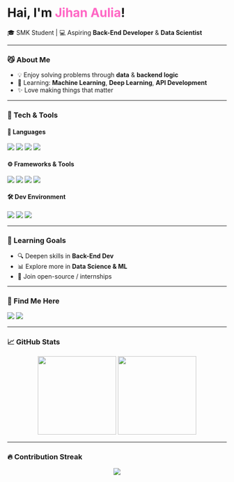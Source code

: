 <h1>Hai, I'm <span style="color:#ff66c4;">Jihan Aulia</span>! </h1>
<p>🎓 SMK Student | 💻 Aspiring <strong>Back-End Developer</strong> & <strong>Data Scientist</strong></p>

---

### 😼 About Me

- 💡 Enjoy solving problems through **data** & **backend logic**
- 🔧 Learning: **Machine Learning**, **Deep Learning**, **API Development**
- ✨ Love making things that matter

---

### 🧠 Tech & Tools

#### 💬 Languages
<p>
  <img src="https://img.shields.io/badge/PHP-777BB4?style=flat&logo=php&logoColor=white"/>
  <img src="https://img.shields.io/badge/JavaScript-F7DF1E?style=flat&logo=javascript&logoColor=black"/>
  <img src="https://img.shields.io/badge/Python-3776AB?style=flat&logo=python&logoColor=white"/>
  <img src="https://img.shields.io/badge/SQL-4479A1?style=flat&logo=mysql&logoColor=white"/>
</p>

#### ⚙️ Frameworks & Tools
<p>
  <img src="https://img.shields.io/badge/Laravel-F55247?style=flat&logo=laravel&logoColor=white"/>
  <img src="https://img.shields.io/badge/Android-3DDC84?style=flat&logo=android&logoColor=white"/>
  <img src="https://img.shields.io/badge/Unity-000000?style=flat&logo=unity&logoColor=white"/>
  <img src="https://img.shields.io/badge/Blender-F5792A?style=flat&logo=blender&logoColor=white"/>
</p>

#### 🛠 Dev Environment
<p>
  <img src="https://img.shields.io/badge/Git-F05032?style=flat&logo=git&logoColor=white"/>
  <img src="https://img.shields.io/badge/GitHub-181717?style=flat&logo=github&logoColor=white"/>
  <img src="https://img.shields.io/badge/VSCode-007ACC?style=flat&logo=visual-studio-code&logoColor=white"/>
</p>

---

### 🌱 Learning Goals

- 🔍 Deepen skills in **Back-End Dev**
- 📊 Explore more in **Data Science & ML**
- 🤝 Join open-source / internships

---

### 🔗 Find Me Here
<p>
  <a href="https://www.instagram.com/jiannnala/"><img src="https://img.shields.io/badge/Instagram-E4405F?style=flat&logo=instagram&logoColor=white"/></a>
  <a href="https://x.com/annalaaya"><img src="https://img.shields.io/badge/Twitter-1DA1F2?style=flat&logo=twitter&logoColor=white"/></a>
</p>

---

### 📈 GitHub Stats
<p align="center">
  <img src="https://github-readme-stats.vercel.app/api?username=Najiann&show_icons=true&theme=radical&hide_border=true" height="180"/>
  <img src="https://github-readme-stats.vercel.app/api/top-langs/?username=Najiann&layout=compact&theme=radical&hide_border=true" height="180"/>
</p>

---

### 🔥 Contribution Streak
<p align="center">
  <img src="https://github-readme-streak-stats.herokuapp.com?user=Najiann&theme=radical&hide_border=true"/>
</p>
